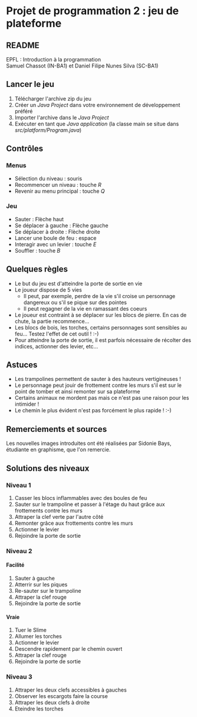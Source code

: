 Projet de programmation 2 : jeu de plateforme
=============================================
README
------
EPFL : Introduction à la programmation  
Samuel Chassot (IN-BA1) et Daniel Filipe Nunes Silva (SC-BA1)

Lancer le jeu
-------------
1. Télécharger l'archive zip du jeu
2. Créer un _Java Project_ dans votre environnement de développement préféré
3. Importer l'archive dans le _Java Project_
4. Exécuter en tant que _Java application_ (la classe main se situe dans _src/platform/Program.java_)

Contrôles
---------

### Menus
- Sélection du niveau : souris
- Recommencer un niveau : touche _R_
- Revenir au menu principal : touche _Q_

### Jeu
- Sauter : Flèche haut
- Se déplacer à gauche : Flèche gauche
- Se déplacer à droite : Flèche droite
- Lancer une boule de feu : espace
- Interagir avec un levier : touche _E_
- Souffler : touche _B_

Quelques règles
---------------
- Le but du jeu est d'atteindre la porte de sortie en vie
- Le joueur dispose de 5 vies
  - Il peut, par exemple, perdre de la vie s'il croise un personnage dangereux ou s'il se pique sur des pointes
  - Il peut regagner de la vie en ramassant des coeurs
- Le joueur est contraint à se déplacer sur les blocs de pierre. En cas de chute, la partie recommence...
- Les blocs de bois, les torches, certains personnages sont sensibles au feu... Testez l'effet de cet outil ! :-)
- Pour atteindre la porte de sortie, il est parfois nécessaire de récolter des indices, actionner des levier, etc...

Astuces
-------
- Les trampolines permettent de sauter à des hauteurs vertigineuses !
- Le personnage peut jouir de frottement contre les murs s'il est sur le point de tomber et ainsi remonter sur sa plateforme
- Certains animaux ne mordent pas mais ce n'est pas une raison pour les intimider !
- Le chemin le plus évident n'est pas forcément le plus rapide ! :-)

Remerciements et sources
------------------------
Les nouvelles images introduites ont été réalisées par Sidonie Bays, étudiante en graphisme, que l'on remercie.

Solutions des niveaux
---------------------

### Niveau 1
1. Casser les blocs inflammables avec des boules de feu
2. Sauter sur le trampoline et passer à l'étage du haut grâce aux frottements contre les murs
3. Attraper la clef verte par l'autre côté
4. Remonter grâce aux frottements contre les murs
5. Actionner le levier
6. Rejoindre la porte de sortie

### Niveau 2

#### Facilité
1. Sauter à gauche
2. Atterrir sur les piques
3. Re-sauter sur le trampoline
4. Attraper la clef rouge
5. Rejoindre la porte de sortie

#### Vraie
1. Tuer le Slime
2. Allumer les torches
3. Actionner le levier
4. Descendre rapidement par le chemin ouvert
5. Attraper la clef rouge
6. Rejoindre la porte de sortie

### Niveau 3

1. Attraper les deux clefs accessibles à gauches
2. Observer les escargots faire la course
3. Attraper les deux clefs à droite
4. Eteindre les torches
